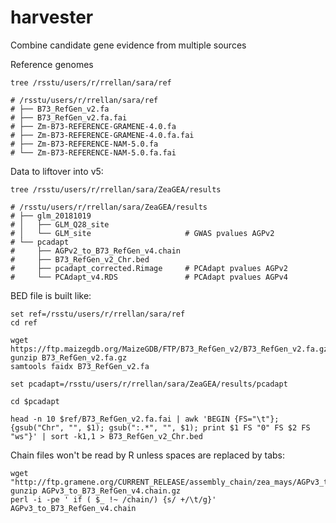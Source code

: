 # harvester
Combine candidate gene evidence from multiple sources

Reference genomes

```
tree /rsstu/users/r/rrellan/sara/ref

# /rsstu/users/r/rrellan/sara/ref
# ├── B73_RefGen_v2.fa
# ├── B73_RefGen_v2.fa.fai
# ├── Zm-B73-REFERENCE-GRAMENE-4.0.fa
# ├── Zm-B73-REFERENCE-GRAMENE-4.0.fa.fai
# ├── Zm-B73-REFERENCE-NAM-5.0.fa
# └── Zm-B73-REFERENCE-NAM-5.0.fa.fai
```

Data to liftover into v5:

```
tree /rsstu/users/r/rrellan/sara/ZeaGEA/results

# /rsstu/users/r/rrellan/sara/ZeaGEA/results
# ├── glm_20181019
# │   ├── GLM_Q28_site
# │   └── GLM_site                     # GWAS pvalues AGPv2
# └── pcadapt
#     ├── AGPv2_to_B73_RefGen_v4.chain
#     ├── B73_RefGen_v2_Chr.bed
#     ├── pcadapt_corrected.Rimage     # PCAdapt pvalues AGPv2
#     └── PCAdapt_v4.RDS               # PCAdapt pvalues AGPv4
```

BED file is built like:

```{sh}
set ref=/rsstu/users/r/rrellan/sara/ref
cd ref 

wget https://ftp.maizegdb.org/MaizeGDB/FTP/B73_RefGen_v2/B73_RefGen_v2.fa.gz 
gunzip B73_RefGen_v2.fa.gz
samtools faidx B73_RefGen_v2.fa

set pcadapt=/rsstu/users/r/rrellan/sara/ZeaGEA/results/pcadapt

cd $pcadapt

head -n 10 $ref/B73_RefGen_v2.fa.fai | awk 'BEGIN {FS="\t"}; {gsub("Chr", "", $1); gsub(":.*", "", $1); print $1 FS "0" FS $2 FS "ws"}' | sort -k1,1 > B73_RefGen_v2_Chr.bed

```
Chain files won't be read by R unless spaces are replaced by tabs:

```{sh}
wget "http://ftp.gramene.org/CURRENT_RELEASE/assembly_chain/zea_mays/AGPv3_to_B73_RefGen_v4.chain.gz"
gunzip AGPv3_to_B73_RefGen_v4.chain.gz
perl -i -pe ' if ( $_ !~ /chain/) {s/ +/\t/g}' AGPv3_to_B73_RefGen_v4.chain
```


